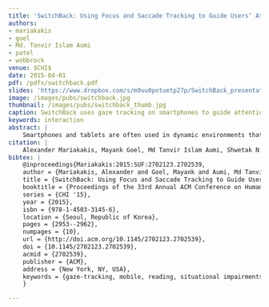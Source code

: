 ```yaml
---
title: 'SwitchBack: Using Focus and Saccade Tracking to Guide Users’ Attention for Mobile Task Resumption'
authors: 
- mariakakis
- goel
- Md. Tanvir Islam Aumi
- patel
- wobbrock
venue: $CHI$
date: 2015-04-01
pdf: /pdfs/switchback.pdf
slides: 'https://www.dropbox.com/s/m9uu0potuetp27p/SwitchBack_presentation.pptx?dl=0'
image: /images/pubs/switchback.jpg
thumbnail: /images/pubs/switchback_thumb.jpg
caption: SwitchBack uses gaze tracking on smartphones to guide attention for task resumption.
keywords: interaction
abstract: |
    Smartphones and tablets are often used in dynamic environments that force users to break focus and attend to their surroundings, creating a form of “situational impairment.” Current mobile devices have no ability to sense when users divert or restore their attention, let alone provide support for resuming tasks. We therefore introduce SwitchBack, a system that allows mobile device users to resume tasks more efficiently. SwitchBack is built upon Focus and Saccade Tracking (FAST), which uses the front-facing camera to determine when the user is looking and how their eyes are moving across the screen. In a controlled study, we found that FAST can identify how many lines the user has read in a body of text within a mean absolute percent error of just 3.9%. We then tested SwitchBack in a dual focus-of-attention task, finding that SwitchBack improved average reading speed by 7.7% in the presence of distractions.
citation: |
    Alexander Mariakakis, Mayank Goel, Md Tanvir Islam Aumi, Shwetak N. Patel, and Jacob O. Wobbrock. 2015. SwitchBack: Using Focus and Saccade Tracking to Guide Users' Attention for Mobile Task Resumption. In Proceedings of the 33rd Annual ACM Conference on Human Factors in Computing Systems (CHI '15). ACM, New York, NY, USA, 2953-2962. DOI: http://dx.doi.org/10.1145/2702123.2702539
bibtex: |
    @inproceedings{Mariakakis:2015:SUF:2702123.2702539,
    author = {Mariakakis, Alexander and Goel, Mayank and Aumi, Md Tanvir Islam and Patel, Shwetak N. and Wobbrock, Jacob O.},
    title = {SwitchBack: Using Focus and Saccade Tracking to Guide Users' Attention for Mobile Task Resumption},
    booktitle = {Proceedings of the 33rd Annual ACM Conference on Human Factors in Computing Systems},
    series = {CHI '15},
    year = {2015},
    isbn = {978-1-4503-3145-6},
    location = {Seoul, Republic of Korea},
    pages = {2953--2962},
    numpages = {10},
    url = {http://doi.acm.org/10.1145/2702123.2702539},
    doi = {10.1145/2702123.2702539},
    acmid = {2702539},
    publisher = {ACM},
    address = {New York, NY, USA},
    keywords = {gaze-tracking, mobile, reading, situational impairments},
    }

---
```

